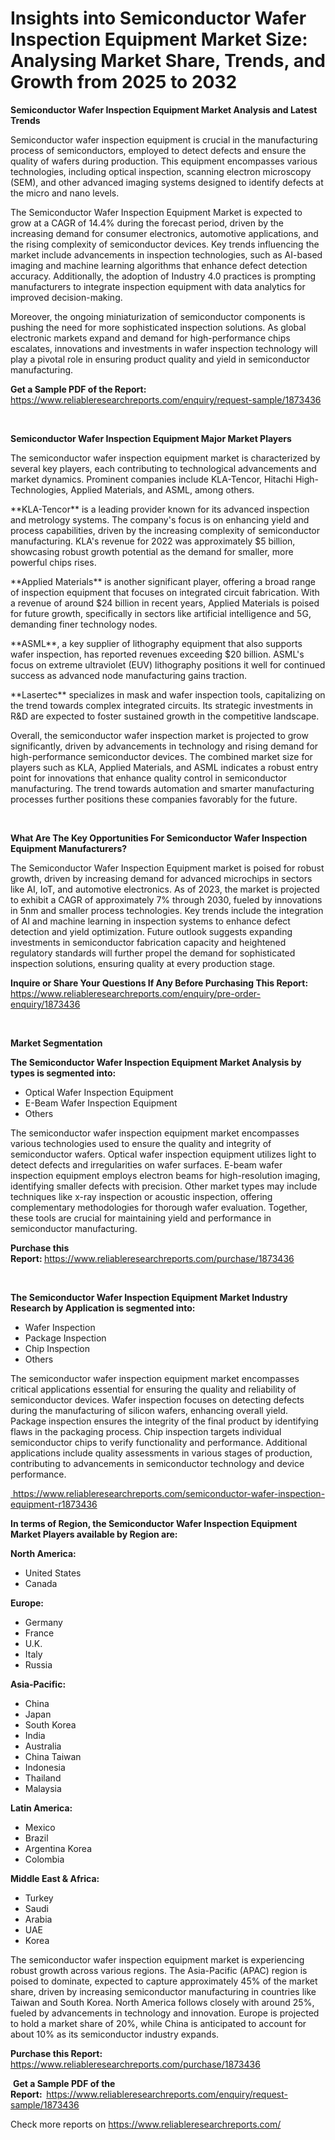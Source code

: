 <p><h1>Insights into Semiconductor Wafer Inspection Equipment Market Size: Analysing Market Share, Trends, and Growth from 2025 to 2032</h1></p><p><strong>Semiconductor Wafer Inspection Equipment Market Analysis and Latest Trends</strong></p>
<p><p>Semiconductor wafer inspection equipment is crucial in the manufacturing process of semiconductors, employed to detect defects and ensure the quality of wafers during production. This equipment encompasses various technologies, including optical inspection, scanning electron microscopy (SEM), and other advanced imaging systems designed to identify defects at the micro and nano levels.</p><p>The Semiconductor Wafer Inspection Equipment Market is expected to grow at a CAGR of 14.4% during the forecast period, driven by the increasing demand for consumer electronics, automotive applications, and the rising complexity of semiconductor devices. Key trends influencing the market include advancements in inspection technologies, such as AI-based imaging and machine learning algorithms that enhance defect detection accuracy. Additionally, the adoption of Industry 4.0 practices is prompting manufacturers to integrate inspection equipment with data analytics for improved decision-making.</p><p>Moreover, the ongoing miniaturization of semiconductor components is pushing the need for more sophisticated inspection solutions. As global electronic markets expand and demand for high-performance chips escalates, innovations and investments in wafer inspection technology will play a pivotal role in ensuring product quality and yield in semiconductor manufacturing.</p></p>
<p><strong>Get a Sample PDF of the Report:&nbsp;</strong> <a href="https://www.reliableresearchreports.com/enquiry/request-sample/1873436?utm_campaign=2104&utm_medium=2&utm_source=Github&utm_content=ia&utm_term=16022025&utm_id=semiconductor-wafer-inspection-equipment">https://www.reliableresearchreports.com/enquiry/request-sample/1873436</a></p>
<p>&nbsp;</p>
<p><strong>Semiconductor Wafer Inspection Equipment Major Market Players</strong></p>
<p><p>The semiconductor wafer inspection equipment market is characterized by several key players, each contributing to technological advancements and market dynamics. Prominent companies include KLA-Tencor, Hitachi High-Technologies, Applied Materials, and ASML, among others.</p><p>**KLA-Tencor** is a leading provider known for its advanced inspection and metrology systems. The company's focus is on enhancing yield and process capabilities, driven by the increasing complexity of semiconductor manufacturing. KLA's revenue for 2022 was approximately $5 billion, showcasing robust growth potential as the demand for smaller, more powerful chips rises.</p><p>**Applied Materials** is another significant player, offering a broad range of inspection equipment that focuses on integrated circuit fabrication. With a revenue of around $24 billion in recent years, Applied Materials is poised for future growth, specifically in sectors like artificial intelligence and 5G, demanding finer technology nodes.</p><p>**ASML**, a key supplier of lithography equipment that also supports wafer inspection, has reported revenues exceeding $20 billion. ASML's focus on extreme ultraviolet (EUV) lithography positions it well for continued success as advanced node manufacturing gains traction.</p><p>**Lasertec** specializes in mask and wafer inspection tools, capitalizing on the trend towards complex integrated circuits. Its strategic investments in R&D are expected to foster sustained growth in the competitive landscape.</p><p>Overall, the semiconductor wafer inspection market is projected to grow significantly, driven by advancements in technology and rising demand for high-performance semiconductor devices. The combined market size for players such as KLA, Applied Materials, and ASML indicates a robust entry point for innovations that enhance quality control in semiconductor manufacturing. The trend towards automation and smarter manufacturing processes further positions these companies favorably for the future.</p></p>
<p>&nbsp;</p>
<p><strong>What Are The Key Opportunities For Semiconductor Wafer Inspection Equipment Manufacturers?</strong></p>
<p><p>The Semiconductor Wafer Inspection Equipment market is poised for robust growth, driven by increasing demand for advanced microchips in sectors like AI, IoT, and automotive electronics. As of 2023, the market is projected to exhibit a CAGR of approximately 7% through 2030, fueled by innovations in 5nm and smaller process technologies. Key trends include the integration of AI and machine learning in inspection systems to enhance defect detection and yield optimization. Future outlook suggests expanding investments in semiconductor fabrication capacity and heightened regulatory standards will further propel the demand for sophisticated inspection solutions, ensuring quality at every production stage.</p></p>
<p><strong>Inquire or Share Your Questions If Any Before Purchasing This Report:</strong> <a href="https://www.reliableresearchreports.com/enquiry/pre-order-enquiry/1873436?utm_campaign=2104&utm_medium=2&utm_source=Github&utm_content=ia&utm_term=16022025&utm_id=semiconductor-wafer-inspection-equipment">https://www.reliableresearchreports.com/enquiry/pre-order-enquiry/1873436</a></p>
<p>&nbsp;</p>
<p><strong>Market Segmentation</strong></p>
<p><strong>The Semiconductor Wafer Inspection Equipment Market Analysis by types is segmented into:</strong></p>
<p><ul><li>Optical Wafer Inspection Equipment</li><li>E-Beam Wafer Inspection Equipment</li><li>Others</li></ul></p>
<p><p>The semiconductor wafer inspection equipment market encompasses various technologies used to ensure the quality and integrity of semiconductor wafers. Optical wafer inspection equipment utilizes light to detect defects and irregularities on wafer surfaces. E-beam wafer inspection equipment employs electron beams for high-resolution imaging, identifying smaller defects with precision. Other market types may include techniques like x-ray inspection or acoustic inspection, offering complementary methodologies for thorough wafer evaluation. Together, these tools are crucial for maintaining yield and performance in semiconductor manufacturing.</p></p>
<p><strong>Purchase this Report:&nbsp;</strong><a href="https://www.reliableresearchreports.com/purchase/1873436?utm_campaign=2104&utm_medium=2&utm_source=Github&utm_content=ia&utm_term=16022025&utm_id=semiconductor-wafer-inspection-equipment">https://www.reliableresearchreports.com/purchase/1873436</a></p>
<p>&nbsp;</p>
<p><strong>The Semiconductor Wafer Inspection Equipment Market Industry Research by Application is segmented into:</strong></p>
<p><ul><li>Wafer Inspection</li><li>Package Inspection</li><li>Chip Inspection</li><li>Others</li></ul></p>
<p><p>The semiconductor wafer inspection equipment market encompasses critical applications essential for ensuring the quality and reliability of semiconductor devices. Wafer inspection focuses on detecting defects during the manufacturing of silicon wafers, enhancing overall yield. Package inspection ensures the integrity of the final product by identifying flaws in the packaging process. Chip inspection targets individual semiconductor chips to verify functionality and performance. Additional applications include quality assessments in various stages of production, contributing to advancements in semiconductor technology and device performance.</p></p>
<p><a href="https://www.reliableresearchreports.com/semiconductor-wafer-inspection-equipment-r1873436?utm_campaign=2104&utm_medium=2&utm_source=Github&utm_content=ia&utm_term=16022025&utm_id=semiconductor-wafer-inspection-equipment">&nbsp;https://www.reliableresearchreports.com/semiconductor-wafer-inspection-equipment-r1873436</a></p>
<p><strong>In terms of Region, the Semiconductor Wafer Inspection Equipment Market Players available by Region are:</strong></p>
<p>
    <p> <strong> North America: </strong>
        <ul>
            <li>United States</li>
            <li>Canada</li>
        </ul>
        </p> 
    <p> <strong> Europe: </strong>
        <ul>
            <li>Germany</li>
            <li>France</li>
            <li>U.K.</li>
            <li>Italy</li>
            <li>Russia</li>
        </ul>
        </p> 
    <p> <strong> Asia-Pacific: </strong>
        <ul>
            <li>China</li>
            <li>Japan</li>
            <li>South Korea</li>
            <li>India</li>
            <li>Australia</li>
            <li>China Taiwan</li>
            <li>Indonesia</li>
            <li>Thailand</li>
            <li>Malaysia</li>
        </ul>
        </p> 
    <p> <strong> Latin America: </strong>
        <ul>
            <li>Mexico</li>
            <li>Brazil</li>
            <li>Argentina Korea</li>
            <li>Colombia</li>
        </ul>
        </p> 
    <p> <strong> Middle East & Africa: </strong>
        <ul>
            <li>Turkey</li>
            <li>Saudi</li>
            <li>Arabia</li>
            <li>UAE</li>
            <li>Korea</li>
        </ul>
    </p>
    </p>
<p><p>The semiconductor wafer inspection equipment market is experiencing robust growth across various regions. The Asia-Pacific (APAC) region is poised to dominate, expected to capture approximately 45% of the market share, driven by increasing semiconductor manufacturing in countries like Taiwan and South Korea. North America follows closely with around 25%, fueled by advancements in technology and innovation. Europe is projected to hold a market share of 20%, while China is anticipated to account for about 10% as its semiconductor industry expands.</p></p>
<p><strong>Purchase this Report: </strong><a href="https://www.reliableresearchreports.com/purchase/1873436?utm_campaign=2104&utm_medium=2&utm_source=Github&utm_content=ia&utm_term=16022025&utm_id=semiconductor-wafer-inspection-equipment">https://www.reliableresearchreports.com/purchase/1873436</a></p>
<p>&nbsp;<strong>Get a Sample PDF of the Report:&nbsp;&nbsp;</strong><a href="https://www.reliableresearchreports.com/enquiry/request-sample/1873436?utm_campaign=2104&utm_medium=2&utm_source=Github&utm_content=ia&utm_term=16022025&utm_id=semiconductor-wafer-inspection-equipment">https://www.reliableresearchreports.com/enquiry/request-sample/1873436</a></p>
<p><strong></strong></p>
<p>Check more reports on <a href="https://www.reliableresearchreports.com/?utm_campaign=2104&utm_medium=2&utm_source=Github&utm_content=ia&utm_term=16022025&utm_id=semiconductor-wafer-inspection-equipment">https://www.reliableresearchreports.com/</a></p>